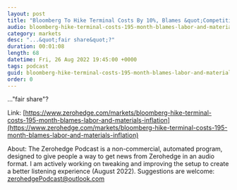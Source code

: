 ```yaml
---
layout: post
title: "Bloomberg To Hike Terminal Costs By 10%, Blames &quot;Competition For Talent&quot; "
audio: bloomberg-hike-terminal-costs-195-month-blames-labor-and-materials-inflation-0
category: markets
desc: "...&quot;fair share&quot;?"
duration: 00:01:08
length: 68
datetime: Fri, 26 Aug 2022 19:45:00 +0000
tags: podcast
guid: bloomberg-hike-terminal-costs-195-month-blames-labor-and-materials-inflation-0
order: 0
---
```

...&quot;fair share&quot;?

Link: [https://www.zerohedge.com/markets/bloomberg-hike-terminal-costs-195-month-blames-labor-and-materials-inflation](https://www.zerohedge.com/markets/bloomberg-hike-terminal-costs-195-month-blames-labor-and-materials-inflation)

About: The Zerohedge Podcast is a non-commercial, automated program, designed to give people a way to get news from Zerohedge in an audio format.  I am actively working on tweaking and improving the setup to create a better listening experience (August 2022).  Suggestions are welcome: [zerohedgePodcast@outlook.com](mailto:zerohedgePodcast@outlook.com)